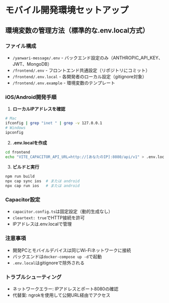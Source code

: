 # モバイル開発環境セットアップ

## 環境変数の管理方法（標準的な.env.local方式）

### ファイル構成
- `/yanwari-message/.env` - バックエンド設定のみ（ANTHROPIC_API_KEY、JWT、MongoDB）
- `/frontend/.env` - フロントエンド共通設定（リポジトリにコミット）
- `/frontend/.env.local` - 各開発者のローカル設定（gitignore対象）
- `/frontend/.env.example` - 環境変数のテンプレート

### iOS/Android開発手順

1. **ローカルIPアドレスを確認**
```bash
# Mac
ifconfig | grep "inet " | grep -v 127.0.0.1
# Windows
ipconfig
```

2. **.env.localを作成**
```bash
cd frontend
echo "VITE_CAPACITOR_API_URL=http://[あなたのIP]:8080/api/v1" > .env.local
```

3. **ビルドと実行**
```bash
npm run build
npx cap sync ios  # または android
npx cap run ios   # または android
```

### Capacitor設定
- `capacitor.config.ts`は固定設定（動的生成なし）
- `cleartext: true`でHTTP接続を許可
- IPアドレスは.env.localで管理

### 注意事項
- 開発PCとモバイルデバイスは同じWi-Fiネットワークに接続
- バックエンドは`docker-compose up -d`で起動
- `.env.local`はgitignoreで除外される

### トラブルシューティング
- ネットワークエラー: IPアドレスとポート8080の確認
- 代替案: ngrokを使用して公開URL経由でアクセス